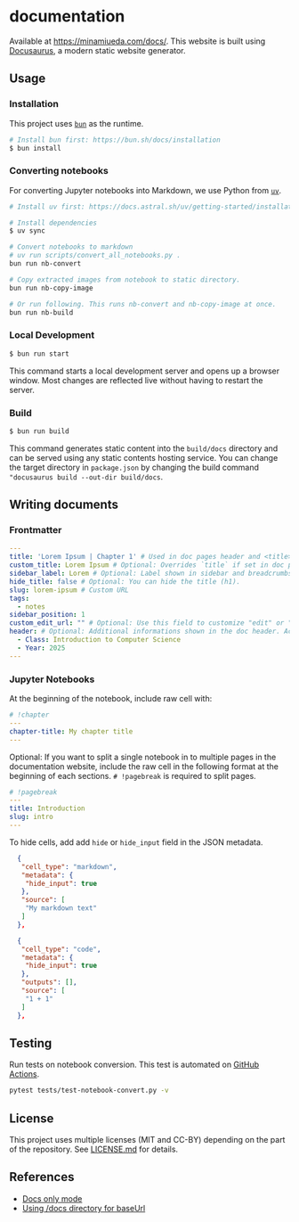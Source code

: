 # documentation

Available at https://minamiueda.com/docs/. This website is built using [Docusaurus](https://docusaurus.io/), a modern static website generator.

## Usage

### Installation

This project uses [`bun`](https://bun.sh/docs/installation) as the runtime.

```sh
# Install bun first: https://bun.sh/docs/installation
$ bun install
```

### Converting notebooks

For converting Jupyter notebooks into Markdown, we use Python from [`uv`](https://docs.astral.sh/uv/).

```sh
# Install uv first: https://docs.astral.sh/uv/getting-started/installation/

# Install dependencies
$ uv sync
```

```sh
# Convert notebooks to markdown
# uv run scripts/convert_all_notebooks.py .
bun run nb-convert

# Copy extracted images from notebook to static directory.
bun run nb-copy-image

# Or run following. This runs nb-convert and nb-copy-image at once.
bun run nb-build
```


### Local Development
```sh
$ bun run start
```

This command starts a local development server and opens up a browser window. Most changes are reflected live without having to restart the server.

### Build

```sh
$ bun run build
```

This command generates static content into the `build/docs` directory and can be served using any static contents hosting service. You can change the target directory in `package.json` by changing the build command `"docusaurus build --out-dir build/docs`.

## Writing documents

### Frontmatter
```yaml
---
title: 'Lorem Ipsum | Chapter 1' # Used in doc pages header and <title> tags
custom_title: Lorem Ipsum # Optional: Overrides `title` if set in doc pages
sidebar_label: Lorem # Optional: Label shown in sidebar and breadcrumbs
hide_title: false # Optional: You can hide the title (h1).
slug: lorem-ipsum # Custom URL
tags:
  - notes
sidebar_position: 1
custom_edit_url: "" # Optional: Use this field to customize "edit" or "view source" link. Set empty value to hide.
header: # Optional: Additional informations shown in the doc header. Accepts any key-value pair.
  - Class: Introduction to Computer Science
  - Year: 2025
---
```

### Jupyter Notebooks

At the beginning of the notebook, include raw cell with:
```yaml
# !chapter
---
chapter-title: My chapter title
---
```

Optional: If you want to split a single notebook in to multiple pages in the documentation website, include the raw cell in the following format at the beginning of each sections. `# !pagebreak` is required to split pages.
```yaml
# !pagebreak
---
title: Introduction
slug: intro
---
```

To hide cells, add add `hide` or `hide_input` field in the JSON metadata.
```json
  {
   "cell_type": "markdown",
   "metadata": {
    "hide_input": true
   },
   "source": [
    "My markdown text"
   ]
  },
```
```json
  {
   "cell_type": "code",
   "metadata": {
    "hide_input": true
   },
   "outputs": [],
   "source": [
    "1 + 1"
   ]
  },
```


## Testing

Run tests on notebook conversion. This test is automated on [GitHub Actions](https://github.com/mu373/documentation/actions/workflows/test-notebook-convert.yml).
```sh
pytest tests/test-notebook-convert.py -v
```

## License
This project uses multiple licenses (MIT and CC-BY) depending on the part of the repository. See [LICENSE.md](https://github.com/mu373/documentation/blob/main/LICENSE.md) for details.

## References
- [Docs only mode](https://docusaurus.io/docs/docs-introduction#docs-only-mode)
- [Using /docs directory for baseUrl](https://github.com/facebook/docusaurus/issues/6294)
